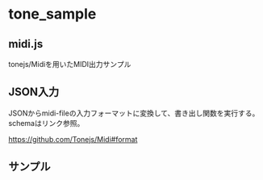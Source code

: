 # tone_sample

## midi.js

tonejs/Midiを用いたMIDI出力サンプル

## JSON入力

JSONからmidi-fileの入力フォーマットに変換して、書き出し関数を実行する。
schemaはリンク参照。

https://github.com/Tonejs/Midi#format


## サンプル





